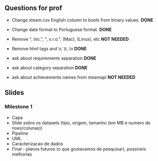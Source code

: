 ## Questions for prof

- Change steam.csv English column to bools from binary values. **DONE**

- Change date format to Portuguese format. **DONE**

- Remove ", Inc.", ", s.r.o.", (Mac), (Linux), etc **NOT NEEDED**

- Remove html tags and \r, \t, \n **DONE**

- ask about requirements separation **DONE**

- ask about category separation **DONE**

- ask about achievements names from steamapi **NOT NEEDED**


## Slides
### Milestone 1
- Capa
- Slide sobre os datasets (tipo, origem, tamanho (em MB e numero de rows/colunas))
- Pipeline
- UML
- Caracterizacao de dados
- Final - planos futuros (o que gostavamos de pesquisar), possiveis melhorias